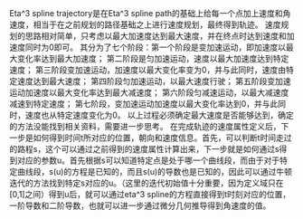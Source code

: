 Eta^3 spline trajectory是在Eta^3 spline path的基础上给每一个点加上速度和角速度，相当于在之前规划的路径基础之上进行速度规划，最终得到轨迹。
速度规划的思路相对简单，只考虑以最大加速度达到最大速度，并在终点时达到速度和加速度同时为0即可。
其分为了七个阶段：第一个阶段是变加速运动，即加速度以最大变化率达到最大加速度；
第二阶段是匀加速运动，速度以最大加速度达到特定速度；
第三阶段变加速运动，加速度以最大变化率变为0，并与此同时，速度由特定速度达到最大速度；
第四阶段匀加速运动，以最大速度行驶；
第五阶段变加速运动加速度以最大变化率达到最大减速度；
第六阶段匀减速运动，以最大减速度减速到特定速度；
第七阶段，变加速运动加速度以最大变化率达到0，并与此同时，速度也从特定速度变化为0。
以上过程必须确定最大速度是否能够达到，确定的方法没能找到相关资料，需要进一步思考。
在完成轨迹的速度属性定义后，下一步是如何得到时间t所对应的位置，朝向和速度信息。首先，可以判断t时间走过的路程s，这个可以通过之前得到的速度属性计算出来，下一步就是如何通过s得到对应的参数u。首先根据s可以知道特定点是处于哪一个曲线段，而由于对于特定曲线段，s(u)的方程是已知的，而且s(u)的导数也是已知的，因此可以通过牛顿迭代的方法找到特定s对应的u。（这里的迭代初始值十分重要，因为定义域只在[0,1]之间）得到u后，就可以通过eta^3 spline的方程直接得到t时刻对应的位置，一阶导数和二阶导数，也就可以进一步通过微分几何推导得到角速度的值。